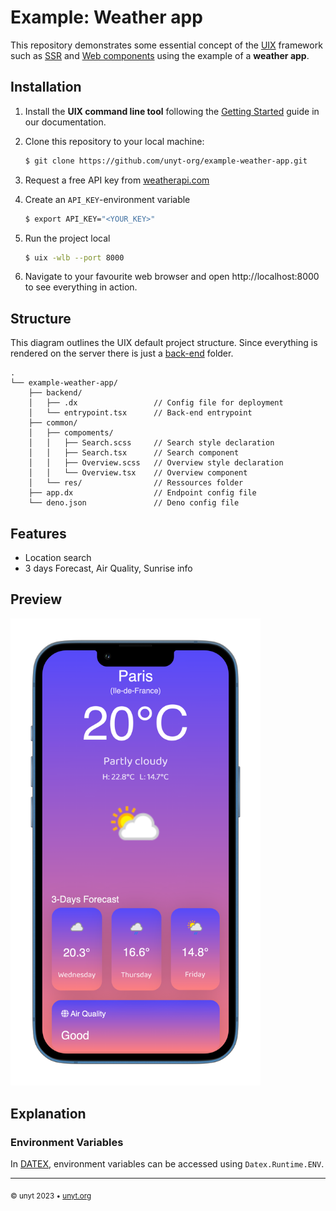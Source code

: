 # Example: Weather app

This repository demonstrates some essential concept of the [UIX](https://uix.unyt.org) framework such as [SSR](https://unyt.org/glossary#ssr) and [Web components](https://unyt.org/glossary#web-components) using the example of a **weather app**.


## Installation
1. Install the **UIX command line tool** following the [Getting Started](https://docs.unyt.org/manual/uix/getting-started#the-uix-command-line-tool) guide in our documentation.

2. Clone this repository to your local machine:

	```bash
	$ git clone https://github.com/unyt-org/example-weather-app.git
	```
3. Request a free API key from [weatherapi.com](https://www.weatherapi.com/)
4. Create an `API_KEY`-environment variable
	```bash
	$ export API_KEY="<YOUR_KEY>"
	```
5. Run the project local
	```bash
	$ uix -wlb --port 8000
	```
6. Navigate to your favourite web browser and open http://localhost:8000 to see everything in action. 

## Structure
This diagram outlines the UIX default project structure.
Since everything is rendered on the server there is just a [back-end](https://unyt.org/glossary#back-end) folder.
```
.
└── example-weather-app/
    ├── backend/
    │   ├── .dx                 // Config file for deployment
    │   └── entrypoint.tsx      // Back-end entrypoint
    ├── common/
    │   ├── compoments/
    │   │   ├── Search.scss     // Search style declaration
    │   │   ├── Search.tsx      // Search component
    │   │   ├── Overview.scss   // Overview style declaration
    │   │   └── Overview.tsx    // Overview component
    │   └── res/                // Ressources folder
    ├── app.dx                  // Endpoint config file
    └── deno.json               // Deno config file
```

## Features
* Location search
* 3 days Forecast, Air Quality, Sunrise info

## Preview
<img src=".github/screenshot.png" width="400">


## Explanation
### Environment Variables
In [DATEX](https://datex.unyt.org), environment variables can be accessed using `Datex.Runtime.ENV`.


---

<sub>&copy; unyt 2023 • [unyt.org](https://unyt.org)</sub>

